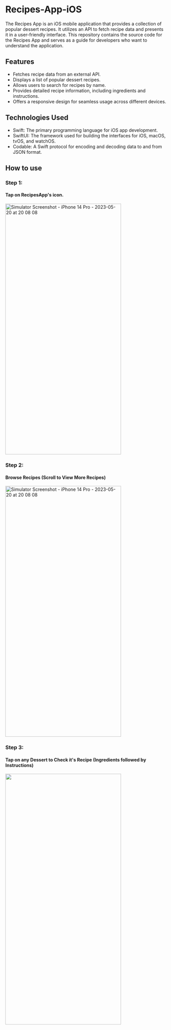 # Recipes-App-iOS

The Recipes App is an iOS mobile application that provides a collection of popular dessert recipes. It utilizes an API to fetch recipe data and presents it in a user-friendly interface. This repository contains the source code for the Recipes App and serves as a guide for developers who want to understand the application.

## Features
* Fetches recipe data from an external API.
* Displays a list of popular dessert recipes.
* Allows users to search for recipes by name.
* Provides detailed recipe information, including ingredients and instructions.
* Offers a responsive design for seamless usage across different devices.

## Technologies Used
* Swift: The primary programming language for iOS app development.
* SwiftUI: The framework used for building the interfaces for iOS, macOS, tvOS, and watchOS.
* Codable: A Swift protocol for encoding and decoding data to and from JSON format.

## How to use
### Step 1:
#### Tap on RecipesApp's icon.
<img src="https://github.com/DeveloperGagan1/Recipes-App-iOS/assets/82459706/67cfa9a2-830a-4c74-bed9-a36c90f885ef" alt="Simulator Screenshot - iPhone 14 Pro - 2023-05-20 at 20 08 08" style="width:360px;height:780px;">

### Step 2:
#### Browse Recipes (Scroll to View More Recipes)
<img src="https://github.com/DeveloperGagan1/Recipes-App-iOS/assets/82459706/21ad8eb7-3066-4381-9b31-50a34228ee85" alt="Simulator Screenshot - iPhone 14 Pro - 2023-05-20 at 20 08 08" style="width:360px;height:780px;">

### Step 3:
#### Tap on any Dessert to Check it's Recipe (Ingredients followed by Instructions)
<img src="https://github.com/DeveloperGagan1/Recipes-App-iOS/assets/82459706/428ca3bc-3d2a-4649-96f0-8af59964da85" style="width:360px;height:780px;">
